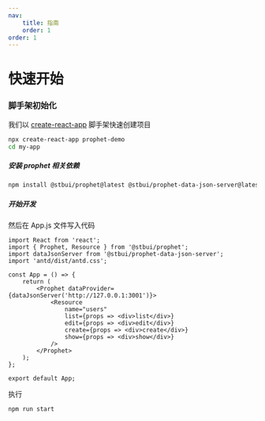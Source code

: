 ```yaml
---
nav:
    title: 指南
    order: 1
order: 1
---
```


# 快速开始

### 脚手架初始化

我们以 [create-react-app](https://create-react-app.dev/) 脚手架快速创建项目

```bash
npx create-react-app prophet-demo
cd my-app
```

##### 安装 prophet 相关依赖

```bash
npm install @stbui/prophet@latest @stbui/prophet-data-json-server@latest
```

##### 开始开发

然后在 App.js 文件写入代码

```tsx | pure
import React from 'react';
import { Prophet, Resource } from '@stbui/prophet';
import dataJsonServer from '@stbui/prophet-data-json-server';
import 'antd/dist/antd.css';

const App = () => {
    return (
        <Prophet dataProvider={dataJsonServer('http://127.0.0.1:3001')}>
            <Resource
                name="users"
                list={props => <div>list</div>}
                edit={props => <div>edit</div>}
                create={props => <div>create</div>}
                show={props => <div>show</div>}
            />
        </Prophet>
    );
};

export default App;
```

执行

```
npm run start
```
